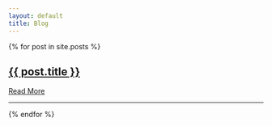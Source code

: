 ```yaml
---
layout: default
title: Blog
---
```


<div class="blog-list">
    {% for post in site.posts %}
    <div class="blog-post">
        <h2 class="blog-title"><a href="{{ post.url }}">{{ post.title }}</a></h2>
        <a class="read-more" href="{{ post.url }}">Read More</a>
        <hr class="post-divider">
    </div>
    {% endfor %}
</div>